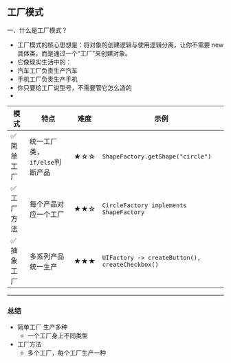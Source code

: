 ## 工厂模式
一、什么是工厂模式？
- 工厂模式的核心思想是：将对象的创建逻辑与使用逻辑分离，让你不需要 new 具体类，而是通过一个“工厂”来创建对象。
- 它像现实生活中的：
- 汽车工厂负责生产汽车
- 手机工厂负责生产手机
- 你只要给工厂说型号，不需要管它怎么造的  
- 
| 模式     | 特点                  | 难度  | 示例                                              |
| ------ | ------------------- | --- | ----------------------------------------------- |
| ✅ 简单工厂 | 统一工厂类，`if/else`判断产品 | ★☆☆ | `ShapeFactory.getShape("circle")`               |
| ✅ 工厂方法 | 每个产品对应一个工厂          | ★★☆ | `CircleFactory implements ShapeFactory`         |
| ✅ 抽象工厂 | 多系列产品统一生产           | ★★★ | `UIFactory -> createButton(), createCheckbox()` |
---  
### 总结
- 简单工厂  生产多种
  - 一个工厂身上不同类型
- 工厂方法 
  - 多个工厂，每个工厂生产一种